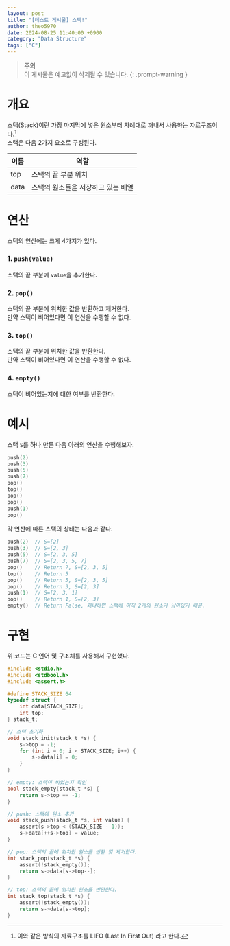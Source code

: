 ```yaml
---
layout: post
title: "[테스트 게시물] 스택!"
author: theo5970
date: 2024-08-25 11:40:00 +0900
category: "Data Structure"
tags: ["C"]
---
```


> **주의**\
> 이 게시물은 예고없이 삭제될 수 있습니다.
{: .prompt-warning }

# 개요

스택(Stack)이란 가장 마지막에 넣은 원소부터 차례대로 꺼내서 사용하는 자료구조이다.[^lifo]\
스택은 다음 2가지 요소로 구성된다.

| 이름   | 역할                  |
| ---- | ------------------- |
| top  | 스택의 끝 부분 위치         |
| data | 스택의 원소들을 저장하고 있는 배열 |


# 연산

스택의 연산에는 크게 4가지가 있다.

### 1. `push(value)`
스택의 끝 부분에 `value`을 추가한다.

### 2. `pop()`
스택의 끝 부분에 위치한 값을 반환하고 제거한다.\
만약 스택이 비어있다면 이 연산을 수행할 수 없다.

### 3. `top()`
스택의 끝 부분에 위치한 값을 반환한다.\
만약 스택이 비어있다면 이 연산을 수행할 수 없다.

### 4. `empty()`
스택이 비어있는지에 대한 여부를 반환한다.

# 예시

스택 `S`를 하나 만든 다음 아래의 연산을 수행해보자.

```c
push(2) 
push(3) 
push(5)
push(7)
pop()
top()
pop()
pop()
push(1)
pop()
```

각 연산에 따른 스택의 상태는 다음과 같다.

```c
push(2)  // S=[2]
push(3)  // S=[2, 3]
push(5)  // S=[2, 3, 5]
push(7)  // S=[2, 3, 5, 7]
pop()    // Return 7, S=[2, 3, 5]
top()    // Return 5
pop()    // Return 5, S=[2, 3, 5]
pop()    // Return 3, S=[2, 3]
push(1)  // S=[2, 3, 1]
pop()    // Return 1, S=[2, 3]
empty()  // Return False, 왜냐하면 스택에 아직 2개의 원소가 남아있기 때문.
```


# 구현

위 코드는 C 언어 및 구조체를 사용해서 구현했다.

```c
#include <stdio.h>
#include <stdbool.h>
#include <assert.h>

#define STACK_SIZE 64
typedef struct {
    int data[STACK_SIZE];
    int top;
} stack_t;

// 스택 초기화
void stack_init(stack_t *s) {
    s->top = -1;
    for (int i = 0; i < STACK_SIZE; i++) {
	    s->data[i] = 0;
    }
}

// empty: 스택이 비었는지 확인
bool stack_empty(stack_t *s) {
	return s->top == -1;
}

// push: 스택에 원소 추가
void stack_push(stack_t *s, int value) {
	assert(s->top < (STACK_SIZE - 1));
	s->data[++s->top] = value;
}

// pop: 스택의 끝에 위치한 원소를 반환 및 제거한다.
int stack_pop(stack_t *s) {
    assert(!stack_empty());
    return s->data[s->top--];
}

// top: 스택의 끝에 위치한 원소를 반환한다.
int stack_top(stack_t *s) {
	assert(!stack_empty());
	return s->data[s->top];
}
```



[^lifo]: 이와 같은 방식의 자료구조를 LIFO (Last In First Out) 라고 한다.